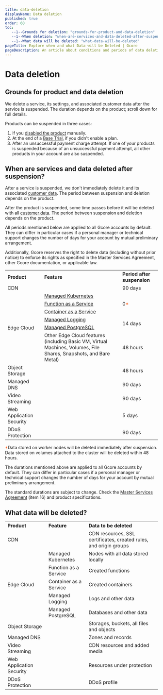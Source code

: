 ```yaml
---
title: data-deletion
displayName: Data deletion
published: true
order: 60
toc:
   --1--Grounds for deletion: "grounds-for-product-and-data-deletion"
   --1--When deletion: "when-are-services-and-data-deleted-after-suspension"
   --1--What data will be deleted: "what-data-will-be-deleted"
pageTitle: Explore when and what Data will be Deleted | Gcore
pageDescription: An article about conditions and periods of data deletion.
---
```

# Data deletion

## Grounds for product and data deletion

We delete a service, its settings, and associated customer data after the service is suspended. The duration depends on the product; scroll down for full details.

Products can be suspended in three cases:

1. If you <a href="https://gcore.com/docs/account-settings/billing/disable-and-resume-a-service#disable-services" target="_blank">disabled the product</a> manually.
2. At the end of a <a href="https://gcore.com/docs/account-settings/billing/trial-conditions" target="_blank">Base Trial</a>, if you didn't enable a plan.
3. After an unsuccessful payment charge attempt. If one of your products is suspended because of an unsuccessful payment attempt, all other products in your account are also suspended.

## When are services and data deleted after suspension?

After a service is suspended, we don't immediately delete it and its associated <a href="https://gcore.com/docs/account-settings/billing/data-deletion#what-data-will-be-deleted" target="_blank">customer data</a>. The period between suspension and deletion depends on the product.  

After the product is suspended, some time passes before it will be deleted with all <a href="https://gcore.com/docs/account-settings/billing/data-deletion#what-data-will-be-deleted" target="_blank">customer data</a>. The period between suspension and deletion depends on the product.  

<alert-element type="warning" title="Warning">

All periods mentioned below are applied to all Gcore accounts by default. They can differ in particular cases if a personal manager or technical support changes the number of days for your account by mutual preliminary arrangement. 

Additionally, Gcore reserves the right to delete data (including without prior notice) to enforce its rights as specified in the Master Services Agreement, other Gcore documentation, or applicable law.

</alert-element>

<table>
<tr>
<td>
<strong>Product</strong>
</td>
<td>
<strong>Feature</strong>
</td>
<td>
<strong>Period after suspension</strong>
</td>
</tr>
<tr>
<td>
CDN 
</td>
<td>&nbsp;</td>
<td>
90 days 
</td>
</tr>
<tr>
<td rowspan="6">
Edge Cloud 
</td>
<td style="text-align: left">
<a href="https://gcore.com/docs/cloud/kubernetes/about-gcore-kubernetes" target="_blank">Managed Kubernetes</a>
</td>
<td rowspan="3">
0<span style="color:#FF5913">*</span>
</td>
</tr>
<tr>
<td style="text-align: left">
<a href="https://gcore.com/docs/cloud/faas/about-function-as-a-service" target="_blank">Function as a Service</a>
</td>
</tr>
<tr>
<td style="text-align: left">
<a href="https://gcore.com/docs/cloud/caas" target="_blank">Container as a Service</a>
</td>
</tr>
<tr>
<td style="text-align: left">
<a href="https://gcore.com/docs/cloud/logging-as-a-service/about-logging-as-a-service" target="_blank">Managed Logging</a>
</td>
<td rowspan="2">
14 days 
</td>
</tr>
<tr>
<td style="text-align: left">
<a href="https://gcore.com/docs/cloud/managed-database-postgresql" target="_blank">Managed PostgreSQL</a> 
</td>
</tr>
<tr>
<td style="text-align: left">
Other Edge Cloud features (including Basic VM, Virtual Machines, Volumes, File Shares, Snapshots, and Bare Metal) 
</td>
<td>
48 hours 
</td>
</tr>
<tr>
<td>
Object Storage 
</td>
<td>&nbsp;</td>
<td>
48 hours 
</td>
</tr>
<tr>
<td>
Managed DNS 
</td>
<td>&nbsp;</td>
<td>
90 days 
</td>
</tr>
<tr>
<td>
Video Streaming 
</td>
<td>&nbsp;</td>
<td>
90 days 
</td>
</tr>
<tr>
<td>
Web Application Security 
</td>
<td>&nbsp;</td>
<td>
5 days 
</td>
</tr>
<tr>
<td>
DDoS Protection 
</td>
<td>&nbsp;</td>
<td>
90 days 
</td>
</tr>
</table>

<span style="color:#FF5913">*</span>Data stored on worker nodes will be deleted immediately after suspension. Data stored on volumes attached to the cluster will be deleted within 48 hours.

<alert-element type="warning" title="Warning">

The durations mentioned above are applied to all Gcore accounts by default. They can differ in particular cases if a personal manager or technical support changes the number of days for your account by mutual preliminary arrangement.

The standard durations are subject to change. Check the <a href="https://gcore.com/legal" target="_blank">Master Services Agreement</a> (item 16) and product specifications.


</alert-element>

## What data will be deleted?

<table>
<tbody>
<tr>
<td>
<strong>Product</strong>
</td>
<td>
<strong>Feature</strong>
</td>
<td>
<strong>Data to be deleted</strong>
</td>
</tr>
<tr>
<td>
CDN 
</td>
<td>&nbsp;</td>
<td style="text-align: left">
CDN resources, SSL certificates, created rules, and origin groups 
</td>
</tr>
<tr>
<td rowspan="5">
Edge Cloud 
</td>
<td style="text-align: left">
Managed Kubernetes 
</td>
<td style="text-align: left">
Nodes with all data stored locally 
</td>
</tr>
<tr>
<td style="text-align: left">
Function as a Service 
</td>
<td style="text-align: left">
Created functions 
</td>
</tr>
<tr>
<td style="text-align: left">
Container as a Service 
</td>
<td style="text-align: left">
Created containers 
</td>
</tr>
<tr>
<td style="text-align: left">
Managed Logging 
</td>
<td style="text-align: left">
Logs and other data 
</td>
</tr>
<tr>
<td style="text-align: left">
Managed PostgreSQL 
</td>
<td style="text-align: left">
Databases and other data 
</td>
</tr>
<tr>
<td>
Object Storage
</td>
<td>&nbsp;</td>
<td style="text-align: left">
Storages, buckets, all files and objects 
</td>
</tr>
<tr>
<td>
Managed DNS
</td>
<td>&nbsp;</td>
<td style="text-align: left">
Zones and records 
</td>
</tr>
<tr>
<td>
Video Streaming
</td>
<td>&nbsp;</td>
<td style="text-align: left">
CDN resources and added media 
</td>
</tr>
<tr>
<td>
Web Application Security
</td>
<td>&nbsp;</td>
<td style="text-align: left">Resources under protection</td>
</tr>
<tr>
<td>
DDoS Protection
</td>
<td>&nbsp;</td>
<td style="text-align: left">
DDoS profile 
</td>
</tr>
</tbody>
</table>
